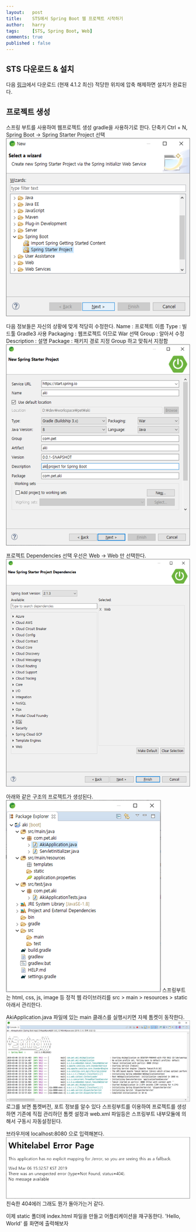 ```yaml
---
layout:   post
title:    STS에서 Spring Boot 웹 프로젝트 시작하기
author:   harry
tags:     [STS, Spring Boot, Web]
comments: true
published : false
---
```


## STS 다운로드 & 설치
다음 [링크](https://spring.io/tools)에서 다운로드 (현재 4.1.2 최신)
적당한 위치에 압축 해제하면 설치가 완료된다.

## 프로젝트 생성
스프링 부트를 사용하여 웹프로젝트 생성 gradle을 사용하기로 한다.
단축키 Ctrl + N,
Spring Boot -> Spring Starter Project 선택
![img_01](/images/2019-03-06-STS-SPRINGBOOT-MVC/img_01.png)

다음 정보들은 자신의 상황에 맞게 적당히 수정한다.
Name : 프로젝트 이름
Type : 빌드툴 Gradle3 사용
Packaging : 웹프로젝트 이므로 War 선택
Group : 알아서 수정
Description : 설명
Package : 패키지 경로 지정 Group 하고 맞춰서 지정함
![img_02](/images/2019-03-06-STS-SPRINGBOOT-MVC/img_02.png)

프로젝트 Dependencies 선택
우선은 Web -> Web 만 선택한다.
![img_03](/images/2019-03-06-STS-SPRINGBOOT-MVC/img_03.png)

아래와 같은 구조의 프로젝트가 생성된다.
![img_04](/images/2019-03-06-STS-SPRINGBOOT-MVC/img_04.png)
스프링부트는 html, css, js, image 등 정적 웹 라이브러리를
src > main > resources > static 아래서 관리한다.


AkiApplication.java 파일에 있는 main 클래스를 실행시키면 자체 톰켓이 동작한다.
![img_05](/images/2019-03-06-STS-SPRINGBOOT-MVC/img_05.png)
로그를 보면 톰켓버전, 포트 정보를 알수 있다
스프링부트를 이용하여 프로젝트를 생성하면 기존에 직접 관리하던 톰켓 설정과
web.xml 파일등은 스프링부트 내부모듈에 의해서 구동시 자동설정된다.

브라우저에 localhost:8080 으로 입력해본다.
![img_06](/images/2019-03-06-STS-SPRINGBOOT-MVC/img_06.png)
친숙한 404에러 그래도 뭔가 돌아가는거 같다.

이제 static 폴더에 index.html 파일을 만들고 어플리케이션을 재구동한다.
'Hello, World' 를 화면에 출력해보자

